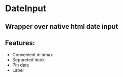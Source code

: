 # DateInput

## Wrapper over native html date input

## Features:
- Convenient minmax
- Separeted hook
- Pin date
- Label
